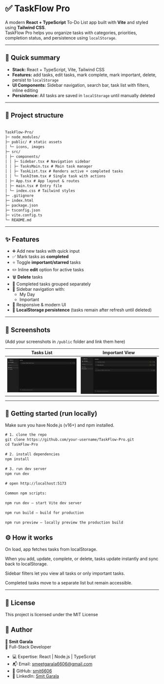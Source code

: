 # ✅ TaskFlow Pro

A modern **React + TypeScript** To-Do List app built with **Vite** and styled using **Tailwind CSS**.  
TaskFlow Pro helps you organize tasks with categories, priorities, completion status, and persistence using `localStorage`.

---

## 🔖 Quick summary

- **Stack:** React + TypeScript, Vite, Tailwind CSS
- **Features:** add tasks, edit tasks, mark complete, mark important, delete, persist to `localStorage`
- **UI Components:** Sidebar navigation, search bar, task list with filters, inline editing
- **Persistence:** All tasks are saved in `localStorage` until manually deleted

---

## 📁 Project structure

```

TaskFlow-Pro/
├─ node_modules/
├─ public/ # static assets
│ └─ icons, images
├─ src/
│ ├─ components/
│ │ ├─ Sidebar.tsx # Navigation sidebar
│ │ ├─ TasksMain.tsx # Main task manager
│ │ ├─ TaskList.tsx # Renders active + completed tasks
│ │ └─ TaskItem.tsx # Single task with actions
│ ├─ App.tsx # App layout & routes
│ ├─ main.tsx # Entry file
│ └─ index.css # Tailwind styles
├─ .gitignore
├─ index.html
├─ package.json
├─ tsconfig.json
├─ vite.config.ts
└─ README.md

```

---

## ✨ Features

- ➕ Add new tasks with quick input
- ✅ Mark tasks as **completed**
- ⭐ Toggle **important/starred** tasks
- ✏️ Inline **edit** option for active tasks
- 🗑️ **Delete** tasks
- 📂 Completed tasks grouped separately
- 📌 Sidebar navigation with:
  - My Day
  - Important
- 🎨 Responsive & modern UI
- 💾 **LocalStorage persistence** (tasks remain after refresh until deleted)

---

## 📸 Screenshots

(Add your screenshots in `/public` folder and link them here)

| Tasks List                        | Important View                              |
| --------------------------------- | ------------------------------------------- |
| ![Tasks](./public/All%20Task.png) | ![Important](./public/Important%20Task.png) |

---

## 🚀 Getting started (run locally)

Make sure you have Node.js (v16+) and npm installed.

```
# 1. clone the repo
git clone https://github.com/your-username/TaskFlow-Pro.git
cd TaskFlow-Pro

# 2. install dependencies
npm install

# 3. run dev server
npm run dev

# open http://localhost:5173

Common npm scripts:

npm run dev — start Vite dev server

npm run build — build for production

npm run preview — locally preview the production build

```

## ⚙️ How it works

On load, app fetches tasks from localStorage.

When you add, update, complete, or delete, tasks update instantly and sync back to localStorage.

Sidebar filters let you view all tasks or only important tasks.

Completed tasks move to a separate list but remain accessible.

---

## 🧾 License

This project is licensed under the MIT License

## 👤 Author

**👤 Smit Garala**  
🚀 Full-Stack Developer

- 💻 Expertise: React | Node.js | TypeScript
- 📬 Email: smeetgarala6606@gmail.com
- 🐙 GitHub: [smit6606](https://github.com/smit6606)
- 💼 LinkedIn: [Smit Garala](https://www.linkedin.com/in/smit-garala-28956b344/)

